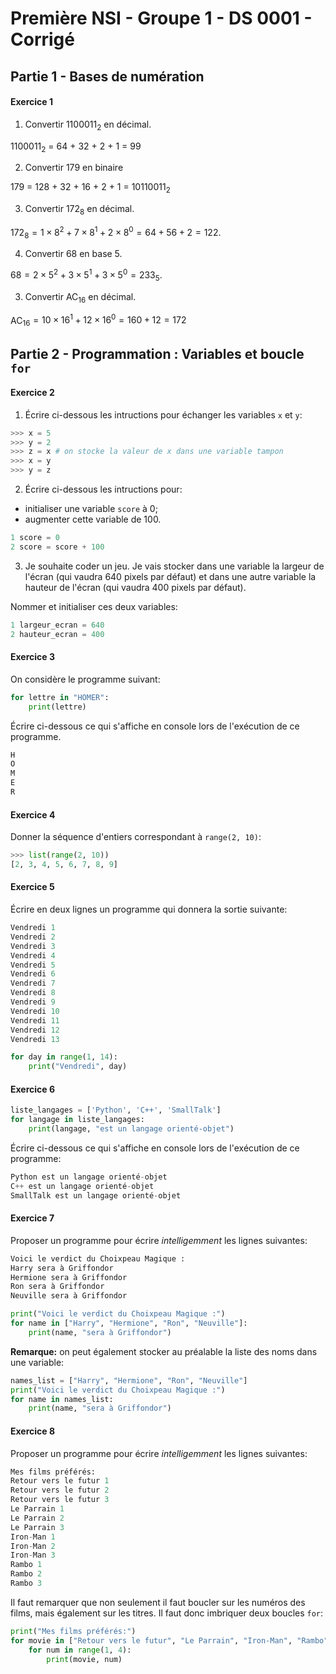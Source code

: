 # Première NSI - Groupe 1 - DS 0001 - Corrigé

## Partie 1 - Bases de numération 


#### Exercice 1

1. Convertir 1100011$_2$ en décimal.

1100011$_2$ = 64 + 32 + 2 + 1 = 99

2. Convertir 179 en binaire

179 = 128 + 32 + 16 + 2 + 1 = 10110011$_2$

3. Convertir 172$_8$ en décimal.

$172_8=1\times 8^2 + 7\times 8^1+2\times 8^0 = 64+56+2=122$.

4. Convertir 68 en base 5.

$68 = 2\times5^2 + 3\times 5^1 + 3\times 5^0 = 233_5$.

3. Convertir AC$_{16}$ en décimal.

AC$_{16}=10\times 16^1 + 12\times 16^0 = 160+12=172$


## Partie 2 - Programmation : Variables et boucle `for`

#### Exercice 2

1. Écrire ci-dessous les intructions pour échanger les variables `x` et `y`:
```python
>>> x = 5
>>> y = 2
>>> z = x # on stocke la valeur de x dans une variable tampon
>>> x = y 
>>> y = z
```

2. Écrire ci-dessous les intructions pour:

- initialiser une variable `score` à 0;
- augmenter cette variable de 100.

```python 
1 score = 0
2 score = score + 100
```


3. Je souhaite coder un jeu. Je vais stocker dans une variable la largeur de l'écran (qui vaudra 640 pixels par
défaut) et dans une autre variable la hauteur de l'écran (qui vaudra 400 pixels par défaut).

Nommer et initialiser ces deux variables:

```python 
1 largeur_ecran = 640
2 hauteur_ecran = 400
```

#### Exercice 3

On considère le programme suivant:

```python linenums="1"
for lettre in "HOMER":
    print(lettre)
```
Écrire ci-dessous ce qui s'affiche en console lors de l'exécution de ce programme.

```python 
H
O
M
E
R
```

#### Exercice 4

Donner la séquence d'entiers correspondant à `range(2, 10)`:

```python 
>>> list(range(2, 10))
[2, 3, 4, 5, 6, 7, 8, 9]
```

#### Exercice 5

Écrire en deux lignes un programme qui donnera la sortie suivante:
```python 
Vendredi 1
Vendredi 2
Vendredi 3
Vendredi 4
Vendredi 5
Vendredi 6
Vendredi 7
Vendredi 8
Vendredi 9
Vendredi 10
Vendredi 11
Vendredi 12
Vendredi 13
```

```python 
for day in range(1, 14):
    print("Vendredi", day)
```

#### Exercice 6

```python
liste_langages = ['Python', 'C++', 'SmallTalk']
for langage in liste_langages:
    print(langage, "est un langage orienté-objet")
```

Écrire ci-dessous ce qui s'affiche en console lors de l'exécution de ce programme:

```python
Python est un langage orienté-objet
C++ est un langage orienté-objet
SmallTalk est un langage orienté-objet
```

#### Exercice 7

Proposer un programme pour écrire *intelligemment* les lignes suivantes:

```python 
Voici le verdict du Choixpeau Magique :
Harry sera à Griffondor
Hermione sera à Griffondor
Ron sera à Griffondor
Neuville sera à Griffondor
```

```python 
print("Voici le verdict du Choixpeau Magique :")
for name in ["Harry", "Hermione", "Ron", "Neuville"]:
    print(name, "sera à Griffondor")
```

**Remarque:** on peut également stocker au préalable la liste des noms dans une variable:

```python 
names_list = ["Harry", "Hermione", "Ron", "Neuville"]
print("Voici le verdict du Choixpeau Magique :")
for name in names_list:
    print(name, "sera à Griffondor")
```

#### Exercice 8

Proposer un programme pour écrire *intelligemment* les lignes suivantes:

```python 
Mes films préférés:
Retour vers le futur 1
Retour vers le futur 2
Retour vers le futur 3
Le Parrain 1
Le Parrain 2
Le Parrain 3
Iron-Man 1
Iron-Man 2
Iron-Man 3
Rambo 1
Rambo 2
Rambo 3
```
Il faut remarquer que non seulement il faut boucler sur les numéros des films, mais également sur les titres. Il faut donc imbriquer deux boucles `for`:

```python 
print("Mes films préférés:")
for movie in ["Retour vers le futur", "Le Parrain", "Iron-Man", "Rambo"]:
    for num in range(1, 4):
        print(movie, num)
```
